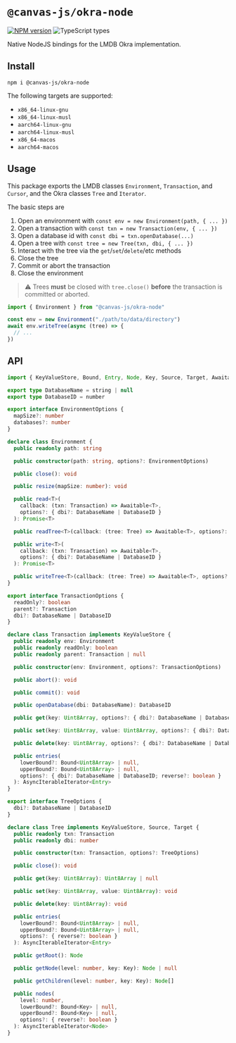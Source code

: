 # `@canvas-js/okra-node`

[![NPM version](https://img.shields.io/npm/v/@canvas-js/okra-node)](https://www.npmjs.com/package/@canvas-js/okra-node) ![TypeScript types](https://img.shields.io/npm/types/@canvas-js/okra-node)

Native NodeJS bindings for the LMDB Okra implementation.

## Install

```
npm i @canvas-js/okra-node
```

The following targets are supported:

- `x86_64-linux-gnu`
- `x86_64-linux-musl`
- `aarch64-linux-gnu`
- `aarch64-linux-musl`
- `x86_64-macos`
- `aarch64-macos`

## Usage

This package exports the LMDB classes `Environment`, `Transaction`, and `Cursor`, and the Okra classes `Tree` and `Iterator`.

The basic steps are

1. Open an environment with `const env = new Environment(path, { ... })`
2. Open a transaction with `const txn = new Transaction(env, { ... })`
3. Open a database id with `const dbi = txn.openDatabase(...)`
4. Open a tree with `const tree = new Tree(txn, dbi, { ... })`
5. Interact with the tree via the `get`/`set`/`delete`/etc methods
6. Close the tree
7. Commit or abort the transaction
8. Close the environment

> ⚠️ Trees **must** be closed with `tree.close()` **before** the transaction is committed or aborted.

```ts
import { Environment } from "@canvas-js/okra-node"

const env = new Environment("./path/to/data/directory")
await env.writeTree(async (tree) => {
  // ...
})
```

## API

```ts
import { KeyValueStore, Bound, Entry, Node, Key, Source, Target, Awaitable } from "@canvas-js/okra"

export type DatabaseName = string | null
export type DatabaseID = number

export interface EnvironmentOptions {
  mapSize?: number
  databases?: number
}

declare class Environment {
  public readonly path: string

  public constructor(path: string, options?: EnvironmentOptions)

  public close(): void

  public resize(mapSize: number): void

  public read<T>(
    callback: (txn: Transaction) => Awaitable<T>,
    options?: { dbi?: DatabaseName | DatabaseID }
  ): Promise<T>

  public readTree<T>(callback: (tree: Tree) => Awaitable<T>, options?: { dbi?: DatabaseName | DatabaseID }): Promise<T>

  public write<T>(
    callback: (txn: Transaction) => Awaitable<T>,
    options?: { dbi?: DatabaseName | DatabaseID }
  ): Promise<T>

  public writeTree<T>(callback: (tree: Tree) => Awaitable<T>, options?: { dbi?: DatabaseName | DatabaseID }): Promise<T>
}

export interface TransactionOptions {
  readOnly?: boolean
  parent?: Transaction
  dbi?: DatabaseName | DatabaseID
}

declare class Transaction implements KeyValueStore {
  public readonly env: Environment
  public readonly readOnly: boolean
  public readonly parent: Transaction | null

  public constructor(env: Environment, options?: TransactionOptions)

  public abort(): void

  public commit(): void

  public openDatabase(dbi: DatabaseName): DatabaseID

  public get(key: Uint8Array, options?: { dbi?: DatabaseName | DatabaseID }): Uint8Array | null

  public set(key: Uint8Array, value: Uint8Array, options?: { dbi?: DatabaseName | DatabaseID }): void

  public delete(key: Uint8Array, options?: { dbi?: DatabaseName | DatabaseID }): void

  public entries(
    lowerBound?: Bound<Uint8Array> | null,
    upperBound?: Bound<Uint8Array> | null,
    options?: { dbi?: DatabaseName | DatabaseID; reverse?: boolean }
  ): AsyncIterableIterator<Entry>
}

export interface TreeOptions {
  dbi?: DatabaseName | DatabaseID
}

declare class Tree implements KeyValueStore, Source, Target {
  public readonly txn: Transaction
  public readonly dbi: number

  public constructor(txn: Transaction, options?: TreeOptions)

  public close(): void

  public get(key: Uint8Array): Uint8Array | null

  public set(key: Uint8Array, value: Uint8Array): void

  public delete(key: Uint8Array): void

  public entries(
    lowerBound?: Bound<Uint8Array> | null,
    upperBound?: Bound<Uint8Array> | null,
    options?: { reverse?: boolean }
  ): AsyncIterableIterator<Entry>

  public getRoot(): Node

  public getNode(level: number, key: Key): Node | null

  public getChildren(level: number, key: Key): Node[]

  public nodes(
    level: number,
    lowerBound?: Bound<Key> | null,
    upperBound?: Bound<Key> | null,
    options?: { reverse?: boolean }
  ): AsyncIterableIterator<Node>
}
```
